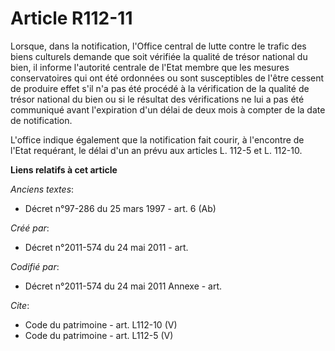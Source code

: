 # Article R112-11

Lorsque, dans la notification, l'Office central de lutte contre le trafic des biens culturels demande que soit vérifiée la
qualité de trésor national du bien, il informe l'autorité centrale de l'Etat membre que les mesures conservatoires qui ont
été ordonnées ou sont susceptibles de l'être cessent de produire effet s'il n'a pas été procédé à la vérification de la
qualité de trésor national du bien ou si le résultat des vérifications ne lui a pas été communiqué avant l'expiration d'un
délai de deux mois à compter de la date de notification. 

L'office indique également que la notification fait courir, à l'encontre de l'Etat requérant, le délai d'un an prévu aux
articles L. 112-5 et L. 112-10.

**Liens relatifs à cet article**

_Anciens textes_:

  - Décret n°97-286 du 25 mars 1997 - art. 6 (Ab)

_Créé par_:

  - Décret n°2011-574 du 24 mai 2011  - art.

_Codifié par_:

  - Décret n°2011-574 du 24 mai 2011 Annexe - art.

_Cite_:

  - Code du patrimoine - art. L112-10 (V)
  - Code du patrimoine - art. L112-5 (V)
